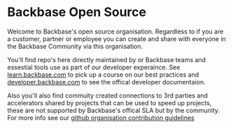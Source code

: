 # Backbase Open Source

Welcome to Backbase's open source organisation. Regardless to if you are a customer, partner or employee you can create and share with everyone in the Backbase Community via this organisation.

You'll find repo's here directly maintained by or Backbase teams and essestial tools use as part of our developer experaince. See [learn.backbase.com](https://learn.backbase.com) to pick up a course on our best practices and [developer.backbase.com](https://developer.backbase.com/) to see the offical developer documentaion.

Also you'll also find commuity created connections to 3rd parties and accelerators shared by projects that can be used to speed up projects, these are not supported by Backbase's offical SLA but by the community. For more info see our [github organisation contribution guidelines](https://github.com/Backbase/.github/blob/main/CONTRIBUTING.md)
